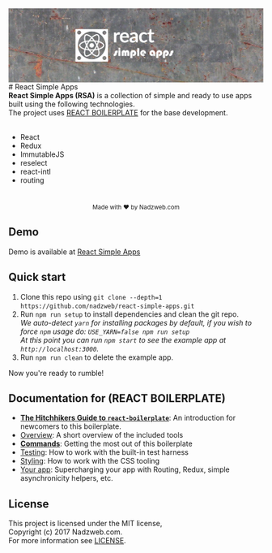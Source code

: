 <img src="https://raw.githubusercontent.com/nadzweb/react-simple-apps/master/assets/banner.jpg" alt="react simple apps" align="center" />

<br />
# React Simple Apps 
<div>
  <strong>React Simple Apps (RSA)</strong> is a collection of simple and ready to use apps built using the following technologies.<br/>
  The project uses <a href="https://github.com/react-boilerplate/react-boilerplate" target="_blank">REACT BOILERPLATE</a> for the base development.
  <br/><br/>
  <ul>
    <li>React</li>
    <li>Redux</li>
    <li>ImmutableJS</li>
    <li>reselect</li>
    <li>react-intl</li>
    <li>routing</li>
  </ul>
</div>

<br />

<div align="center">
  <sub>Made with ❤︎ by Nadzweb.com</sub>
</div>

## Demo
Demo is available at <a href="http://react-simple-apps.nadzweb.com/" target="_blank">React Simple Apps</a>

## Quick start

1. Clone this repo using `git clone --depth=1 https://github.com/nadzweb/react-simple-apps.git`
1. Run `npm run setup` to install dependencies and clean the git repo.<br />
   *We auto-detect `yarn` for installing packages by default, if you wish to force `npm` usage do: `USE_YARN=false npm run setup`*<br />
   *At this point you can run `npm start` to see the example app at `http://localhost:3000`.*
1. Run `npm run clean` to delete the example app.

Now you're ready to rumble!

## Documentation for (REACT BOILERPLATE)

- [**The Hitchhikers Guide to `react-boilerplate`**](docs/general/introduction.md): An introduction for newcomers to this boilerplate.
- [Overview](docs/general): A short overview of the included tools
- [**Commands**](docs/general/commands.md): Getting the most out of this boilerplate
- [Testing](docs/testing): How to work with the built-in test harness
- [Styling](docs/css): How to work with the CSS tooling
- [Your app](docs/js): Supercharging your app with Routing, Redux, simple
  asynchronicity helpers, etc.

## License

This project is licensed under the MIT license, <br/>
Copyright (c) 2017 Nadzweb.com.<br/>
For more information see [LICENSE](LICENSE.md).
